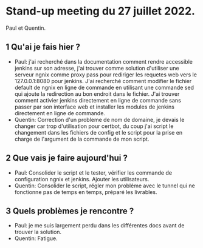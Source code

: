 # Stand-up meeting du 27 juillet 2022.
Paul et Quentin.

## 1 Qu'ai je fais hier ?
* Paul: j'ai recherché dans la documentation comment rendre accessible jenkins sur son adresse, j'ai trouver comme solution d'utiliser une serveur ngnix comme proxy pass pour rediriger les requetes web vers le 127.0.0.1:8080 pour jenkins. J'ai recherché comment modifier le fichier default de ngnix en ligne de commande en utilisant une commande sed qui ajoute la redirection au bon endroit dans le fichier. J'ai trouver comment activier jenkins directement en ligne de commande sans passer par son interface web et installer les modules de jenkins directement en ligne de commande.
* Quentin: Correction d'un probleme de nom de domaine, je devais le changer car trop d'utilisation pour certbot, du coup j'ai script le changement dans les fichiers de config et le script pour la prise en charge de l'argument de la commande de mon script.


## 2 Que vais je faire aujourd'hui ?
* Paul: Consolider le script et le tester, vérifier les commande de configuration ngnix et jenkins. Ajouter les utilisateurs.
* Quentin: Consolider le script, régler mon probléme avec le tunnel qui ne fonctionne pas de temps en temps, préparé les livrables.

## 3 Quels problèmes je rencontre ?
* Paul: je me suis largement perdu dans les différentes docs avant de trouver la solution.
* Quentin: Fatigue.
